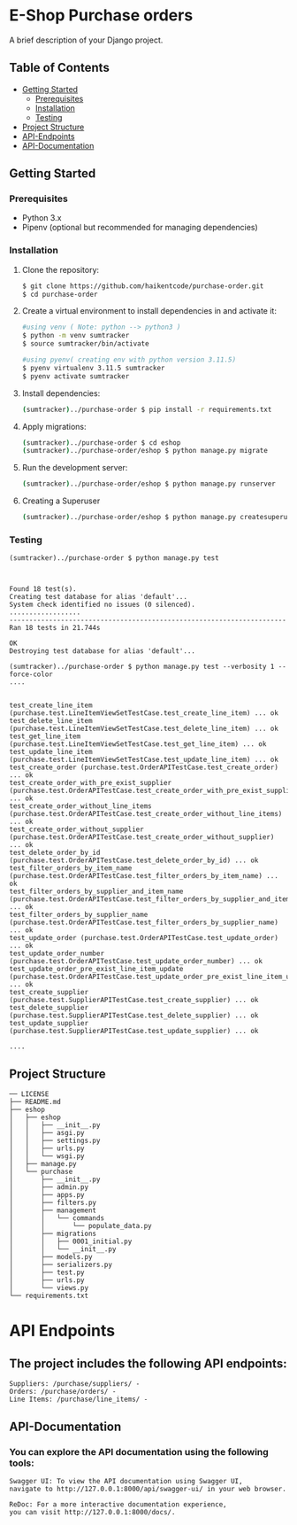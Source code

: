 # E-Shop Purchase orders

A brief description of your Django project.

## Table of Contents

- [Getting Started](#getting-started)
  - [Prerequisites](#prerequisites)
  - [Installation](#installation)
  - [Testing](#testing)
- [Project Structure](#project-structure)
- [API-Endpoints](#API-Endpoints)
- [API-Documentation](#API-Documentation)

## Getting Started

### Prerequisites

- Python 3.x
- Pipenv (optional but recommended for managing dependencies)

### Installation

1. Clone the repository:

   ```bash
   $ git clone https://github.com/haikentcode/purchase-order.git
   $ cd purchase-order
   ```

2. Create a virtual environment to install dependencies in and activate it:

   ```sh
   #using venv ( Note: python --> python3 )
   $ python -m venv sumtracker
   $ source sumtracker/bin/activate
   ```

   ```sh
   #using pyenv( creating env with python version 3.11.5)
   $ pyenv virtualenv 3.11.5 sumtracker
   $ pyenv activate sumtracker
   ```

3. Install dependencies:

   ```sh
   (sumtracker)../purchase-order $ pip install -r requirements.txt
   ```

4. Apply migrations:

   ```sh
   (sumtracker)../purchase-order $ cd eshop
   (sumtracker)../purchase-order/eshop $ python manage.py migrate
   ```

5. Run the development server:

   ```sh
   (sumtracker)../purchase-order/eshop $ python manage.py runserver
   ```

6. Creating a Superuser 
   ```sh
   (sumtracker)../purchase-order/eshop $ python manage.py createsuperuser
   ```

### Testing
```
(sumtracker)../purchase-order $ python manage.py test  



Found 18 test(s).
Creating test database for alias 'default'...
System check identified no issues (0 silenced).
..................
----------------------------------------------------------------------
Ran 18 tests in 21.744s

OK
Destroying test database for alias 'default'...
```
```
(sumtracker)../purchase-order $ python manage.py test --verbosity 1 --force-color
....


test_create_line_item (purchase.test.LineItemViewSetTestCase.test_create_line_item) ... ok
test_delete_line_item (purchase.test.LineItemViewSetTestCase.test_delete_line_item) ... ok
test_get_line_item (purchase.test.LineItemViewSetTestCase.test_get_line_item) ... ok
test_update_line_item (purchase.test.LineItemViewSetTestCase.test_update_line_item) ... ok
test_create_order (purchase.test.OrderAPITestCase.test_create_order) ... ok
test_create_order_with_pre_exist_supplier (purchase.test.OrderAPITestCase.test_create_order_with_pre_exist_supplier) ... ok
test_create_order_without_line_items (purchase.test.OrderAPITestCase.test_create_order_without_line_items) ... ok
test_create_order_without_supplier (purchase.test.OrderAPITestCase.test_create_order_without_supplier) ... ok
test_delete_order_by_id (purchase.test.OrderAPITestCase.test_delete_order_by_id) ... ok
test_filter_orders_by_item_name (purchase.test.OrderAPITestCase.test_filter_orders_by_item_name) ... ok
test_filter_orders_by_supplier_and_item_name (purchase.test.OrderAPITestCase.test_filter_orders_by_supplier_and_item_name) ... ok 
test_filter_orders_by_supplier_name (purchase.test.OrderAPITestCase.test_filter_orders_by_supplier_name) ... ok
test_update_order (purchase.test.OrderAPITestCase.test_update_order) ... ok
test_update_order_number (purchase.test.OrderAPITestCase.test_update_order_number) ... ok
test_update_order_pre_exist_line_item_update (purchase.test.OrderAPITestCase.test_update_order_pre_exist_line_item_update) ... ok 
test_create_supplier (purchase.test.SupplierAPITestCase.test_create_supplier) ... ok
test_delete_supplier (purchase.test.SupplierAPITestCase.test_delete_supplier) ... ok
test_update_supplier (purchase.test.SupplierAPITestCase.test_update_supplier) ... ok

....
```

## Project Structure

```
── LICENSE
├── README.md
├── eshop
│   ├── eshop
│   │   ├── __init__.py
│   │   ├── asgi.py
│   │   ├── settings.py
│   │   ├── urls.py
│   │   └── wsgi.py
│   ├── manage.py
│   └── purchase
│       ├── __init__.py
│       ├── admin.py
│       ├── apps.py
│       ├── filters.py
│       ├── management
│       │   └── commands
│       │       └── populate_data.py
│       ├── migrations
│       │   ├── 0001_initial.py
│       │   └── __init__.py
│       ├── models.py
│       ├── serializers.py
│       ├── test.py
│       ├── urls.py
│       └── views.py
└── requirements.txt
```


# API Endpoints
## The project includes the following API endpoints:
```
Suppliers: /purchase/suppliers/ - 
Orders: /purchase/orders/ - 
Line Items: /purchase/line_items/ - 

```


## API-Documentation
### You can explore the API documentation using the following tools:
```
Swagger UI: To view the API documentation using Swagger UI, 
navigate to http://127.0.0.1:8000/api/swagger-ui/ in your web browser.

ReDoc: For a more interactive documentation experience, 
you can visit http://127.0.0.1:8000/docs/.

```

